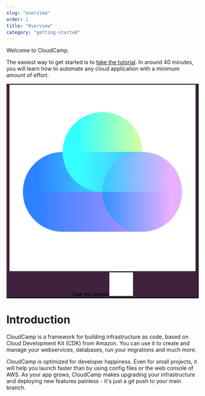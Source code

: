 ```yaml
---
slug: "overview"
order: 1
title: "Overview"
category: "getting-started"
---
```


Welcome to CloudCamp.

The easiest way to get started is to [take the tutorial](/docs/tutorial). In
around 40 minutes, you will learn how to automate any cloud application with a
minimum amount of effort.

<button
  class="text-white rounded-md  font-medium flex items-center px-4"
  style="background-color: #3F223D;"
  onclick="location.href='/docs/tutorial'">
<span class="w-16 mr-4">![CloudCamp logo](./img/icon.png)</span>
Take the tutorial
<span class="ml-4" style="width:29px;">![CloudCamp logo](./img/arrow.png)</span>
</button>

# Introduction

CloudCamp is a framework for building infrastructure as code, based on Cloud
Development Kit (CDK) from Amazon. You can use it to create and manage your
webservices, databases, run your migrations and much more.

CloudCamp is optimized for developer happiness. Even for small projects, it will
help you launch faster than by using config files or the web console of AWS. As
your app grows, CloudCamp makes upgrading your infrastructure and deploying new
features painless - it's just a git push to your main branch.
